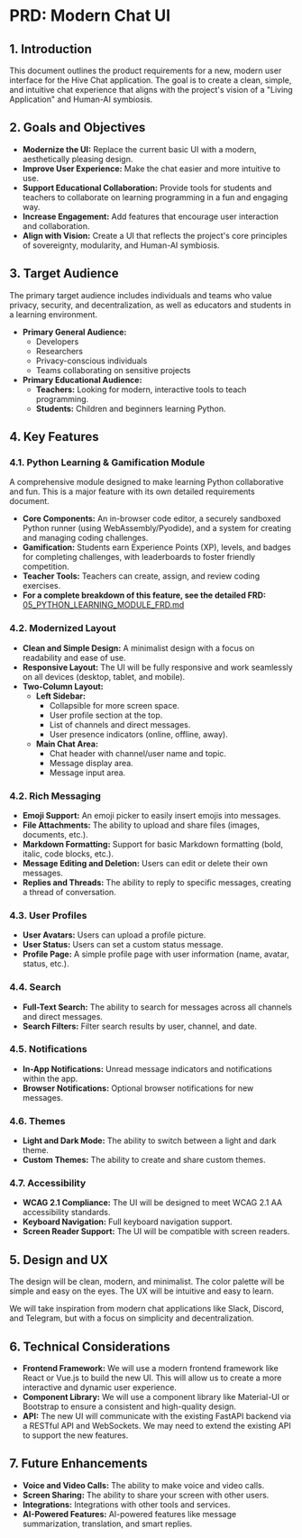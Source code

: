 # PRD: Modern Chat UI

## 1. Introduction

This document outlines the product requirements for a new, modern user interface for the Hive Chat application. The goal is to create a clean, simple, and intuitive chat experience that aligns with the project's vision of a "Living Application" and Human-AI symbiosis.

## 2. Goals and Objectives

- **Modernize the UI:** Replace the current basic UI with a modern, aesthetically pleasing design.
- **Improve User Experience:** Make the chat easier and more intuitive to use.
- **Support Educational Collaboration:** Provide tools for students and teachers to collaborate on learning programming in a fun and engaging way.
- **Increase Engagement:** Add features that encourage user interaction and collaboration.
- **Align with Vision:** Create a UI that reflects the project's core principles of sovereignty, modularity, and Human-AI symbiosis.

## 3. Target Audience

The primary target audience includes individuals and teams who value privacy, security, and decentralization, as well as educators and students in a learning environment.

- **Primary General Audience:**
  - Developers
  - Researchers
  - Privacy-conscious individuals
  - Teams collaborating on sensitive projects
- **Primary Educational Audience:**
  - **Teachers:** Looking for modern, interactive tools to teach programming.
  - **Students:** Children and beginners learning Python.

## 4. Key Features

### 4.1. Python Learning & Gamification Module

A comprehensive module designed to make learning Python collaborative and fun. This is a major feature with its own detailed requirements document.

- **Core Components:** An in-browser code editor, a securely sandboxed Python runner (using WebAssembly/Pyodide), and a system for creating and managing coding challenges.
- **Gamification:** Students earn Experience Points (XP), levels, and badges for completing challenges, with leaderboards to foster friendly competition.
- **Teacher Tools:** Teachers can create, assign, and review coding exercises.
- **For a complete breakdown of this feature, see the detailed FRD:** [05_PYTHON_LEARNING_MODULE_FRD.md](./05_PYTHON_LEARNING_MODULE_FRD.md)

### 4.2. Modernized Layout

- **Clean and Simple Design:** A minimalist design with a focus on readability and ease of use.
- **Responsive Layout:** The UI will be fully responsive and work seamlessly on all devices (desktop, tablet, and mobile).
- **Two-Column Layout:**
  - **Left Sidebar:**
    - Collapsible for more screen space.
    - User profile section at the top.
    - List of channels and direct messages.
    - User presence indicators (online, offline, away).
  - **Main Chat Area:**
    - Chat header with channel/user name and topic.
    - Message display area.
    - Message input area.

### 4.2. Rich Messaging

- **Emoji Support:** An emoji picker to easily insert emojis into messages.
- **File Attachments:** The ability to upload and share files (images, documents, etc.).
- **Markdown Formatting:** Support for basic Markdown formatting (bold, italic, code blocks, etc.).
- **Message Editing and Deletion:** Users can edit or delete their own messages.
- **Replies and Threads:** The ability to reply to specific messages, creating a thread of conversation.

### 4.3. User Profiles

- **User Avatars:** Users can upload a profile picture.
- **User Status:** Users can set a custom status message.
- **Profile Page:** A simple profile page with user information (name, avatar, status, etc.).

### 4.4. Search

- **Full-Text Search:** The ability to search for messages across all channels and direct messages.
- **Search Filters:** Filter search results by user, channel, and date.

### 4.5. Notifications

- **In-App Notifications:** Unread message indicators and notifications within the app.
- **Browser Notifications:** Optional browser notifications for new messages.

### 4.6. Themes

- **Light and Dark Mode:** The ability to switch between a light and dark theme.
- **Custom Themes:** The ability to create and share custom themes.

### 4.7. Accessibility

- **WCAG 2.1 Compliance:** The UI will be designed to meet WCAG 2.1 AA accessibility standards.
- **Keyboard Navigation:** Full keyboard navigation support.
- **Screen Reader Support:** The UI will be compatible with screen readers.

## 5. Design and UX

The design will be clean, modern, and minimalist. The color palette will be simple and easy on the eyes. The UX will be intuitive and easy to learn.

We will take inspiration from modern chat applications like Slack, Discord, and Telegram, but with a focus on simplicity and decentralization.

## 6. Technical Considerations

- **Frontend Framework:** We will use a modern frontend framework like React or Vue.js to build the new UI. This will allow us to create a more interactive and dynamic user experience.
- **Component Library:** We will use a component library like Material-UI or Bootstrap to ensure a consistent and high-quality design.
- **API:** The new UI will communicate with the existing FastAPI backend via a RESTful API and WebSockets. We may need to extend the existing API to support the new features.

## 7. Future Enhancements

- **Voice and Video Calls:** The ability to make voice and video calls.
- **Screen Sharing:** The ability to share your screen with other users.
- **Integrations:** Integrations with other tools and services.
- **AI-Powered Features:** AI-powered features like message summarization, translation, and smart replies.
